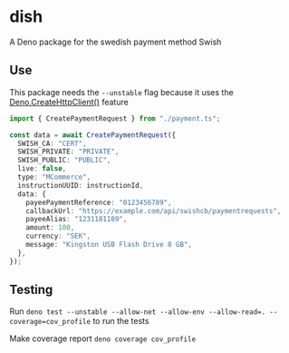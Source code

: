 # dish

A Deno package for the swedish payment method Swish

## Use

This package needs the `--unstable` flag because it uses the
[Deno.CreateHttpClient()](https://doc.deno.land/deno/unstable/~/Deno.HttpClient)
feature

```ts
import { CreatePaymentRequest } from "./payment.ts";

const data = await CreatePaymentRequest({
  SWISH_CA: "CERT",
  SWISH_PRIVATE: "PRIVATE",
  SWISH_PUBLIC: "PUBLIC",
  live: false,
  type: "MCommerce",
  instructionUUID: instructionId,
  data: {
    payeePaymentReference: "0123456789",
    callbackUrl: "https://example.com/api/swishcb/paymentrequests",
    payeeAlias: "1231181189",
    amount: 100,
    currency: "SEK",
    message: "Kingston USB Flash Drive 8 GB",
  },
});
```

## Testing

Run
`deno test --unstable --allow-net --allow-env --allow-read=. --coverage=cov_profile`
to run the tests

Make coverage report `deno coverage cov_profile`
